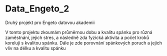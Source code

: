 # Data_Engeto_2
Druhý projekt pro Engeto datovou akademii 

V tomto projektu zkoumám průměrnou dobu a kvalitu spánku pro různá zaměstnání, jejich stres, a následně zda fyzická aktivita a počet kroků korelují s kvalitou spánku. Dále je zde porovnání spánkových poruch a jejich vliv na délku a kvalitu spánku
